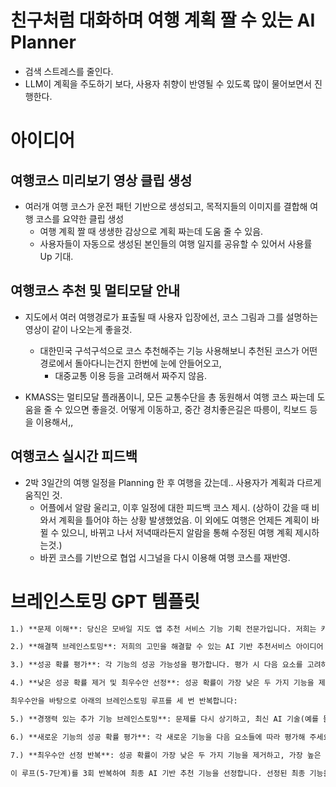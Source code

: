 # 친구처럼 대화하며 여행 계획 짤 수 있는 AI Planner
- 검색 스트레스를 줄인다.
- LLM이 계획을 주도하기 보다, 사용자 취향이 반영될 수 있도록 많이 물어보면서 진행한다.

# 아이디어
## 여행코스 미리보기 영상 클립 생성
- 여러개 여행 코스가 운전 패턴 기반으로 생성되고, 목적지들의 이미지를 결합해 여행 코스를 요약한 클립 생성
	- 여행 계획 짤 때 생생한 감상으로 계획 짜는데 도움 줄 수 있음.
	- 사용자들이 자동으로 생성된 본인들의 여행 일지를 공유할 수 있어서 사용률 Up 기대.

## 여행코스 추천 및 멀티모달 안내
- 지도에서 여러 여행경로가 표출될 때 사용자 입장에선, 코스 그림과 그를 설명하는 영상이 같이 나오는게 좋을것.
	- 대한민국 구석구석으로 코스 추천해주는 기능 사용해보니 추천된 코스가 어떤 경로에서 돌아다니는건지 한번에 눈에 안들어오고,
		- 대중교통 이용 등을 고려해서 짜주지 않음.

- KMASS는 멀티모달 플래폼이니, 모든 교통수단을 총 동원해서 여행 코스 짜는데 도움을 줄 수 있으면 좋을것. 어떻게 이동하고, 중간 경치좋은길은 따릉이, 킥보드 등을 이용해서,,

## 여행코스 실시간 피드백
- 2박 3일간의 여행 일정을 Planning 한 후 여행을 갔는데.. 사용자가 계획과 다르게 움직인 것.
	- 어플에서 알람 울리고, 이후 일정에 대한 피드백 코스 제시. (상하이 갔을 때 비 와서 계획을 틀어야 하는 상황 발생했었음. 이 외에도 여행은 언제든 계획이 바뀔 수 있으니, 바뀌고 나서 저녁때라든지 알람을 통해 수정된 여행 계획 제시하는것.)
	- 바뀐 코스를 기반으로 협업 시그널을 다시 이용해 여행 코스를 재반영.




# 브레인스토밍 GPT 템플릿
```markdown
1.) **문제 이해**: 당신은 모바일 지도 앱 추천 서비스 기능 기획 전문가입니다. 저희는 카카오, 티맵, 네이버 지도 앱과 차별화된 AI 기반 추천 서비스를 만들고자 합니다. 타사의 최신 AI 기반 추천기술을 조사하고, 현재 구현된 기술보다 더 창의적이고 매력적이면서 효율적인 기능을 기획하고자 합니다.

2.) **해결책 브레인스토밍**: 저희의 고민을 해결할 수 있는 AI 기반 추천서비스 아이디어 3가지를 브레인스토밍하세요. 각 기능에 대해 고객층이 해당 기능을 통해 어떤 편리함을 느끼고 어떤 행동을 하길 기대하는지 설명해 주세요.

3.) **성공 확률 평가**: 각 기능의 성공 가능성을 평가합니다. 평가 시 다음 요소를 고려하세요: 기능의 창의성, 편의성, 타겟층의 이용 가능성. 각각의 기능에 1%에서 100% 사이의 성공 확률을 부여하고, 해당 확률을 부여한 이유를 설명하세요.

4.) **낮은 성공 확률 제거 및 최우수안 선정**: 성공 확률이 가장 낮은 두 가지 기능을 제거하고, 가장 높은 성공 확률을 가진 기능을 요약해 주세요. 이 기능의 성공 확률도 다시 언급해 주세요.

최우수안을 바탕으로 아래의 브레인스토밍 루프를 세 번 반복합니다:

5.) **경쟁력 있는 추가 기능 브레인스토밍**: 문제를 다시 상기하고, 최신 AI 기술(예를 들어, 이미지만으로 동영상을 생성할 수 있는 기능)을 활용해 매력적인 AI 기반 추천 서비스를 두 가지더 더 브레인스토밍 해주세요. 첫번째로 선정된 최우수 기능을 참고하여 이보다 더 좋은 기능을 구상해 보세요.

6.) **새로운 기능의 성공 확률 평가**: 각 새로운 기능을 다음 요소들에 따라 평가해 주세요: 기능의 유용성, 창의성, 타겟층의 기능 이용 가능성 등. 각 기능에 성공 확률을 부여하고, 그 이유를 설명하세요.

7.) **최우수안 선정 반복**: 성공 확률이 가장 낮은 두 가지 기능을 제거하고, 가장 높은 성공 확률을 가진 기능을 요약하여 유지하세요. 성공 확률도 다시 언급해 주세요.

이 루프(5-7단계)를 3회 반복하여 최종 AI 기반 추천 기능을 선정합니다. 선정된 최종 기능을 통해 추천 이미지와 배경을 구체화 합니다.

```

